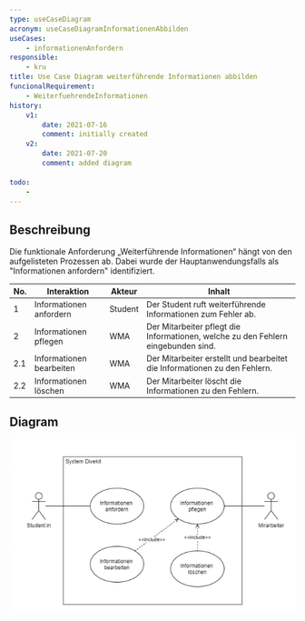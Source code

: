 ```yaml
---
type: useCaseDiagram
acronym: useCaseDiagramInformationenAbbilden
useCases:
    - informationenAnfordern
responsible: 
    - kru
title: Use Case Diagram weiterführende Informationen abbilden
funcionalRequirement: 
    - WeiterfuehrendeInformationen
history:
    v1:
        date: 2021-07-16
        comment: initially created
    v2:
        date: 2021-07-20
        comment: added diagram

todo: 
    - 
---
```


## Beschreibung

Die funktionale Anforderung „Weiterführende Informationen“ hängt von den aufgelisteten Prozessen ab. Dabei wurde der Hauptanwendungsfalls als "Informationen anfordern" identifiziert.

|No.|Interaktion|Akteur|Inhalt|
|---|-----------|------|------|
|1|Informationen anfordern|Student|Der Student ruft weiterführende Informationen zum Fehler ab.|
|2|Informationen pflegen|WMA|Der Mitarbeiter pflegt die Informationen, welche zu den Fehlern eingebunden sind.|
|2.1|Informationen bearbeiten|WMA|Der Mitarbeiter erstellt und bearbeitet die Informationen zu den Fehlern.|
|2.2|Informationen löschen|WMA|Der Mitarbeiter löscht die Informationen zu den Fehlern.|

## Diagram

![UseCase Diagramm zu Informationen abbilden](./diagrams/UseCaseInformationenAbbilden.png)


